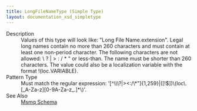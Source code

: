 ```yaml
---
title: LongFileNameType (Simple Type)
layout: documentation_xsd_simpletype
---
```

<dl>
  <dt>Description</dt>
  <dd>Values of this type will look like: "Long File Name.extension".  Legal long names contain no more than 260 characters and must contain at least one non-period character.  The following characters are not allowed: \ ? | &gt; : / * " or less-than.  The name must be shorter than 260 characters.  The value could also be a localization variable with the format !(loc.VARIABLE).</dd>
  <dt>Pattern Type</dt>
  <dd>Must match the regular expression: '[^\\\?|&gt;&lt;:/\*"]{1,259}|([!$])\(loc\.[_A-Za-z][0-9A-Za-z_.]*\)'.</dd>
  <dt>See Also</dt>
  <dd>
    <a href="../">Msmq Schema</a>
  </dd>
</dl>
